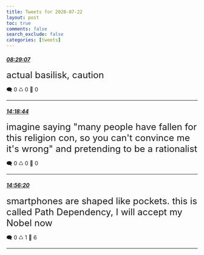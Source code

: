 ```yaml
---
title: Tweets for 2020-07-22
layout: post
toc: true
comments: false
search_exclude: false
categories: [tweets]
---
```



#### <a href = "https://twitter.com/deepfates/status/1285944971091034112">*08:29:07*</a>

<font size="5">actual basilisk, caution</font>



🗨️ 0 ♺ 0 🤍  0   

---
    
#### <a href = "https://twitter.com/deepfates/status/1286032953143775232">*14:18:44*</a>

<font size="5">imagine saying "many people have fallen for this religion con, so you can't convince me it's wrong" and pretending to be a rationalist</font>



🗨️ 0 ♺ 0 🤍  0   

---
    
#### <a href = "https://twitter.com/deepfates/status/1286042415954923522">*14:56:20*</a>

<font size="5">smartphones are shaped like pockets. this is called Path Dependency, I will accept my Nobel now</font>



🗨️ 0 ♺ 1 🤍  6   

---
    
            

